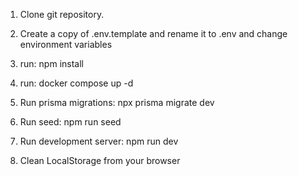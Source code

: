 1. Clone git repository.

2. Create a copy of .env.template and rename it to .env and change environment variables
3. run: npm install
4. run: docker compose up -d
5. Run prisma migrations: npx prisma migrate dev
6. Run seed: npm run seed
7. Run development server: npm run dev
8. Clean LocalStorage from your browser
